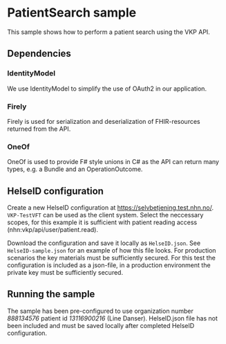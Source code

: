 ﻿# PatientSearch sample
This sample shows how to perform a patient search using the VKP API. 

## Dependencies
### IdentityModel
We use IdentityModel to simplify the use of OAuth2 in our application.
### Firely
Firely is used for serialization and deserialization of FHIR-resources returned from the API.
### OneOf
OneOf is used to provide F# style unions in C# as the API can return many types, 
e.g. a Bundle and an OperationOutcome. 

## HelseID configuration
Create a new HelseID configuration at https://selvbetjening.test.nhn.no/. `VKP-TestVFT` can be used as the client system. 
Select the neccessary scopes, for this example it is sufficient with patient reading access (nhn:vkp/api/user/patient.read).

Download the configuration and save it locally as `HelseID.json`. 
See `HelseID-sample.json` for an example of how this file looks.
For production scenarios the key materials must be sufficiently secured. 
For this test the configuration is included as a json-file, 
in a production environment the private key must be sufficiently secured.

## Running the sample
 The sample has been pre-configured to use organization number *888134576* patient id *13116900216* (Line Danser).
HelseID.json file has not been included and must be saved locally after completed HelseID configuration.
